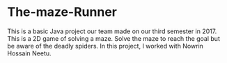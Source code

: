 # The-maze-Runner
This is a basic Java project our team made on our third semester in 2017. This is a 2D game of solving a maze. Solve the maze to reach the goal but be aware of the deadly spiders.
In this project, I worked with Nowrin Hossain Neetu.
